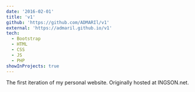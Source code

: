 ```yaml
---
date: '2016-02-01'
title: 'v1'
github: 'https://github.com/ADMARIl/v1'
external: 'https://admaril.github.io/v1'
tech:
  - Bootstrap
  - HTML
  - CSS
  - JS
  - PHP
showInProjects: true
---
```


The first iteration of my personal website. Originally hosted at INGSON.net.
